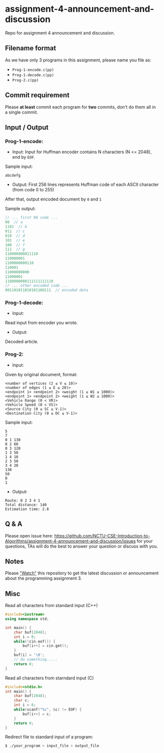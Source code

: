 # assignment-4-announcement-and-discussion
Repo for assignment 4 announcement and discussion.

## Filename format
As we have only 3 programs in this assignment, please name you file as:
- `Prog-1-encode.c(pp)`
- `Prog-1-decode.c(pp)`
- `Prog-2.c(pp)`

## Commit requirement
Please **at least** commit each program for **two** commits, don't do them all in a single commit.

## Input / Output

### Prog-1-encode:

- Input:
Input for Huffman encoder contains N characters (N <= 2048), end by `EOF`.

Sample input:
```
abcdefg
```

- Output:
First 256 lines represents Huffman code of each ASCII character (from code 0 to 255)

After that, output encoded document by `0` and `1`

Sample output:
```c
// ... first 96 code ...
00  // a
1101  // b
011  // c
010  // d
101  // e
100  // f
111  // g
110000000011110
110000001
1100000000110
110001
11000000000
11000001
1100000000111111111110
// ... other encoded code ...
001101011010101100111  // encoded data
```

### Prog-1-decode:

- Input:

Read input from encoder you wrote.

- Output:

Decoded article.

### Prog-2:

- Input:

Given by original document, format:

```
<number of vertices (2 ≤ V ≤ 10)>
<number of edges (1 ≤ E ≤ 20)>
<endpoint 1> <endpoint 2> <weight (1 ≤ W1 ≤ 1000)>
<endpoint 1> <endpoint 2> <weight (1 ≤ W2 ≤ 1000)>
<Vehicle Range (0 < VR)>
<Vehicle Speed (0 < VS)>
<Source City (0 ≤ SC ≤ V-1)>
<Destination City (0 ≤ DC ≤ V-1)>
```

Sample input:
```
5
7
0 1 130
0 2 60
0 3 120
1 3 50
1 4 10
2 3 50
3 4 20
130
50
0
1
```

- Output:
```
Route: 0 2 3 4 1
Total distance: 140
Estimation time: 2.8
```

## Q & A
Please open issue here: https://github.com/NCTU-CSE-Introduction-to-Algorithms/assignment-4-announcement-and-discussion/issues for your questions, TAs will do the best to answer your question or discuss with you.

## Notes
Please ["Watch"](https://github.com/NCTU-CSE-Introduction-to-Algorithms/assignment-4-announcement-and-discussion/subscription) this repository to get the latest discussion or announcement about the programming assignment 3.

## Misc

Read all characters from standard input (C++)

```cpp
#include<iostream>
using namespace std;

int main() {
    char buf[2048];
    int i = 0;
    while(!cin.eof()) {
        buf[i++] = cin.get();
    }
    buf[i] = '\0';
    // do something.....
    return 0;
}
```

Read all characters from starndard input (C)

```c
#include<stdio.h>
int main() {
    char buf[2048];
    char c;
    int i = 0;
    while(scanf("%c", &c) != EOF) {
        buf[i++] = c;
    }
    return 0;
}
```

Redirect file to standard input of a program:

```bash
$ ./your_program < input_file > output_file
```
